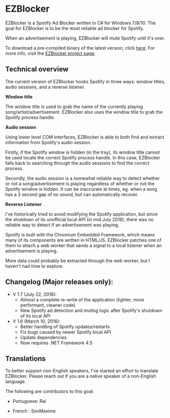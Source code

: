 

EZBlocker
=========

EZBlocker is a Spotify Ad Blocker written in C# for Windows 7/8/10. The goal for EZBlocker is to be the most reliable ad blocker for Spotify.

When an advertisement is playing, EZBlocker will mute Spotify until it's over.

To download a pre-compiled binary of the latest version, click [here][1]. For more info, visit the [EZBlocker project page][2].

## Technical overview

The current version of EZBlocker hooks Spotify in three ways: window titles, audio sessions, and a reverse listener. 

**Window title**

The window title is used to grab the name of the currently playing song/artist/advertisement. EZBlocker also uses the window title to grab the Spotify process handle.

**Audio session**

Using lower level COM interfaces, EZBlocker is able to both find and extract information from Spotify's audio session. 

Firstly, if the Spotify window is hidden (in the tray), its window title cannot be used locate the correct Spotify process handle. In this case, EZBlocker falls back to searching through the audio sessions to find the correct process.

Secondly, the audio session is a somewhat reliable way to detect whether or not a song/advertisement is playing regardless of whether or not the Spotify window is hidden. It can be inaccurate at times, eg. when a song has a 3 second gap of no sound, but can automatically recover.

**Reverse Listener**

I've historically tried to avoid modifying the Spotify application, but since the shutdown of its unofficial local API (in mid July 2018), there was no reliable way to detect if an advertisement was playing.

Spotify is built with the Chromium Embedded Framework, which means many of its components are written in HTML/JS. EZBlocker patches one of them to attach a web worker that sends a signal to a local listener when an advertisement is playing.

More data could probably be extracted through the web worker, but I haven't had time to explore.


## Changelog (Major releases only):

- V 1.7 (July 22, 2018):
  - Almost a complete re-write of the application (lighter, more performant, cleaner code)
  - New Spotify ad detection and muting logic after Spotify's shutdown of its local API
- V 1.6 (March 10, 2016):
  - Better handling of Spotify updates/restarts
  - Fix bugs caused by newer Spotify local API
  - Update dependencies
  - Now requires .NET Framework 4.5

## Translations
To better support non-English speakers, I've started an effort to translate EZBlocker. Please reach out if you are a native speaker of a non-English language. 

The following are contributors to this goal:
- Portuguese: Raí
- French : SonMaxime

  [1]: http://www.ericzhang.me/dl/?file=EZBlocker.php
  [2]: http://www.ericzhang.me/projects/spotify-ad-blocker-ezblocker/
